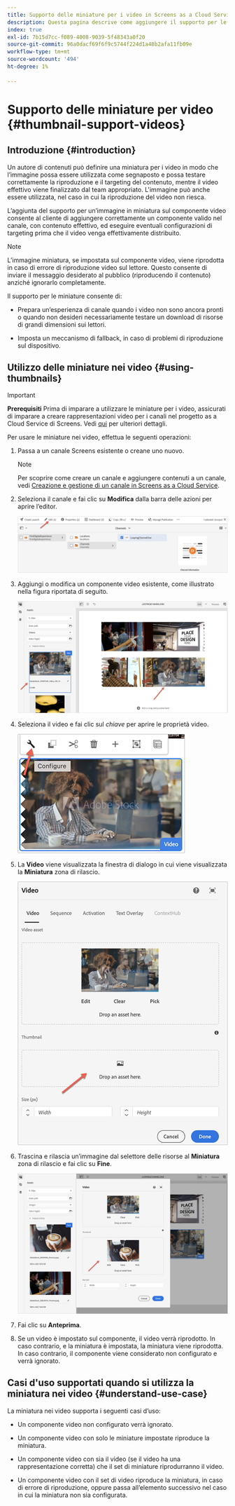 ```yaml
---
title: Supporto delle miniature per i video in Screens as a Cloud Service
description: Questa pagina descrive come aggiungere il supporto per le miniature per i video in Screens as a Cloud Service.
index: true
exl-id: 7b15d7cc-f089-4008-9039-5f48343a0f20
source-git-commit: 96a0dacf69f6f9c5744f224d1a48b2afa11fb09e
workflow-type: tm+mt
source-wordcount: '494'
ht-degree: 1%

---
```


# Supporto delle miniature per video {#thumbnail-support-videos}

## Introduzione {#introduction}

Un autore di contenuti può definire una miniatura per i video in modo che l’immagine possa essere utilizzata come segnaposto e possa testare correttamente la riproduzione e il targeting del contenuto, mentre il video effettivo viene finalizzato dal team appropriato. L&#39;immagine può anche essere utilizzata, nel caso in cui la riproduzione del video non riesca.

L’aggiunta del supporto per un’immagine in miniatura sul componente video consente al cliente di aggiungere correttamente un componente valido nel canale, con contenuto effettivo, ed eseguire eventuali configurazioni di targeting prima che il video venga effettivamente distribuito.

>[!NOTE]
>L’immagine miniatura, se impostata sul componente video, viene riprodotta in caso di errore di riproduzione video sul lettore. Questo consente di inviare il messaggio desiderato al pubblico (riproducendo il contenuto) anziché ignorarlo completamente.

Il supporto per le miniature consente di:

* Prepara un’esperienza di canale quando i video non sono ancora pronti o quando non desideri necessariamente testare un download di risorse di grandi dimensioni sui lettori.

* Imposta un meccanismo di fallback, in caso di problemi di riproduzione sul dispositivo.

## Utilizzo delle miniature nei video {#using-thumbnails}

>[!IMPORTANT]
>**Prerequisiti**
>Prima di imparare a utilizzare le miniature per i video, assicurati di imparare a creare rappresentazioni video per i canali nel progetto as a Cloud Service di Screens. Vedi [qui](/help/screens-cloud/configuring/creating-screens-video-renditions-cloud-service.md) per ulteriori dettagli.

Per usare le miniature nei video, effettua le seguenti operazioni:

1. Passa a un canale Screens esistente o creane uno nuovo.

   >[!NOTE]
   >Per scoprire come creare un canale e aggiungere contenuti a un canale, vedi [Creazione e gestione di un canale in Screens as a Cloud Service](https://experienceleague.adobe.com/docs/experience-manager-cloud-service/screens-as-cloud-service/create-content/creating-channels-screens-cloud.html?lang=en).

1. Seleziona il canale e fai clic su **Modifica** dalla barra delle azioni per aprire l’editor.

   ![](/help/screens-cloud/using-core-product-features/assets/thumbnail-1.png)

1. Aggiungi o modifica un componente video esistente, come illustrato nella figura riportata di seguito.

   ![](/help/screens-cloud/using-core-product-features/assets/thumbnail-2.png)

1. Seleziona il video e fai clic sul *chiave* per aprire le proprietà video.

   ![](/help/screens-cloud/using-core-product-features/assets/thumbnail-3.png)

1. La **Video** viene visualizzata la finestra di dialogo in cui viene visualizzata la **Miniatura** zona di rilascio.

   ![](/help/screens-cloud/using-core-product-features/assets/thumbnail-4.png)

1. Trascina e rilascia un’immagine dal selettore delle risorse al **Miniatura** zona di rilascio e fai clic su **Fine**.

   ![](/help/screens-cloud/using-core-product-features/assets/thumbnail-5.png)

1. Fai clic su **Anteprima**.

1. Se un video è impostato sul componente, il video verrà riprodotto. In caso contrario, e la miniatura è impostata, la miniatura viene riprodotta. In caso contrario, il componente viene considerato non configurato e verrà ignorato.

## Casi d&#39;uso supportati quando si utilizza la miniatura nei video {#understand-use-case}

La miniatura nei video supporta i seguenti casi d’uso:

* Un componente video non configurato verrà ignorato.

* Un componente video con solo le miniature impostate riproduce la miniatura.

* Un componente video con sia il video (se il video ha una rappresentazione corretta) che il set di miniature riprodurranno il video.

* Un componente video con il set di video riproduce la miniatura, in caso di errore di riproduzione, oppure passa all’elemento successivo nel caso in cui la miniatura non sia configurata.
